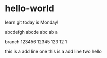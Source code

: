 # hello-world
learn git
today is Monday!


abcdefgh
abcde
abc
ab
a


branch 123456
12345
123
12
1

this is a add line one
this is a add line two
hello
